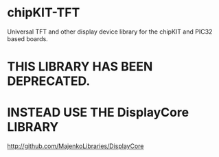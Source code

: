 chipKIT-TFT
===========

Universal TFT and other display device library for the chipKIT and PIC32 based boards.

# THIS LIBRARY HAS BEEN DEPRECATED.

# INSTEAD USE THE DisplayCore LIBRARY

http://github.com/MajenkoLibraries/DisplayCore

